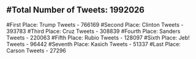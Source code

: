 #Total Number of Tweets: 1992026 
---
#First Place: Trump Tweets - 766169
#Second Place: Clinton Tweets - 393783
#Third Place: Cruz Tweets - 308839
#Fourth Place: Sanders Tweets - 220063
#Fifth Place: Rubio Tweets - 128097
#Sixth Place: Jeb! Tweets - 96442
#Seventh Place: Kasich Tweets - 51337
#Last Place: Carson Tweets - 27296
